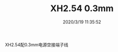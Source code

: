 ﻿---
layout: post 
title: XH2.54 0.3mm
tags: XH
categories: wire-harness
overview: 
series: 
part_number: 
thumb_img: static/202003/246-thumb-20200319193634.jpg
small_img: static/202003/246-20200319193634.jpg
date: 2020/3/19 11:35:52
---


XH2.54配0.3mm电源空接端子线
